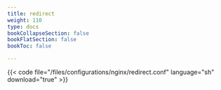 ```yaml
---
title: redirect
weight: 110
type: docs
bookCollapseSection: false
bookFlatSection: false
bookToc: false

---
```


{{< code file="/files/configurations/nginx/redirect.conf" language="sh" download="true" >}}
